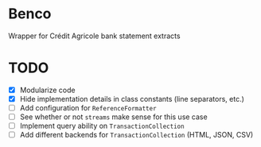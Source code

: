 # Benco
Wrapper for Crédit Agricole bank statement extracts

# TODO

- [x] Modularize code
- [x] Hide implementation details in class constants (line separators, etc.)
- [ ] Add configuration for `ReferenceFormatter`
- [ ] See whether or not `streams` make sense for this use case
- [ ] Implement query ability on `TransactionCollection`
- [ ] Add different backends for `TransactionCollection` (HTML, JSON, CSV)